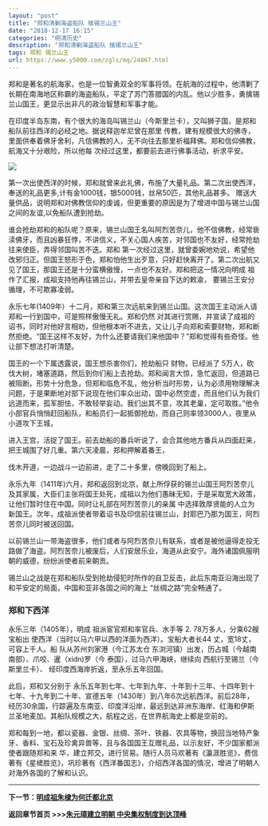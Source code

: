 ```yaml
---
layout: "post"
title: "郑和清剿海盗船队 擒锡兰山王"
date: "2018-12-17 16:15"
categories: "明清历史"
description: "郑和清剿海盗船队 擒锡兰山王"
tags: 郑和 锡兰山王
url: https://www.y5000.com/zgls/mq/24867.html
---
```






郑和是著名的航海家，也是一位智勇双全的军事将领。在航海的过程中，他清剿了长期在南海地区称霸的海盗船队，平定了苏门答腊国的内乱。他以少胜多，勇擒锡兰山国王，更显示出非凡的政治智慧和军事才能。

在印度半岛东南，有个很大的海岛叫锡兰山（今斯里兰卡），又叫狮子国，是郑和船队前往西洋的必经之地。据说释迦牟尼曾在那里
传教，建有规模很大的佛寺，里面供奉着佛牙舍利，凡信佛教的人，无不向往去那里祈福拜佛。郑和信仰佛教，航海又十分艰险，所以他每
次经过这里，都要前去进行佛事活动，祈求平安。

![](https://img.y5000.com/uploads/allimg/170810/8-1FQ0101000K6.jpg)

第一次出使西洋的时候，郑和就曾来此礼佛，布施了大量礼品。第二次出使西洋，奉送的礼品更多,计有金1000钱，银5000钱，丝帛50匹，其他礼品甚多。
赠送大量供品，说明郑和对佛教信仰的虔诚，但更重要的原因是为了增进中国与锡兰山国之间的友谊,以免船队遭到抢劫。

谁会抢劫郑和的船队呢？原来，锡兰山国王名叫阿烈苦奈儿，他不信佛教，经常亵渎佛牙，而且凶暴狂悖，不讲信义，不关心国人疾苦，对邻国也不友好，经常抢劫往来使臣，弄得邻国叫苦不迭。郑和
第一次经过这里，就曾委婉地劝说，希望他改邪归正。但国王怒形于色，郑和怕他生出歹意，只好赶快离开了。第二次出航又见了国王，那国王还是十分蛮横傲慢，一点也不友好。郑和把这一情况向明成
祖作了汇报，成祖支持他再往锡兰山，并带去皇帝亲自下达的敕渝， 要锡兰王安分循理，不可欺寡凌弱。

永乐七年(1409年）十二月，郑和第三次远航来到锡兰山国。这次国王主动派人请郑和一行到国中，可是照样傲慢无礼。郑和仍然
对其进行赏赐，并宣读了成祖的诏书，同时对他好言相劝，但他根本听不进去，又让儿子向郑和索要财物，郑和断然拒绝。“国王这样不友好，为什么还要请我们来他国中？”郑和觉得有些奇怪。他让部下想法打听清楚。

国王的一个下属透露说，国王想杀害你们，抢劫船只 财物，已经派了
5万人，砍伐大树，堵塞道路，然后到你们船上去抢劫。郑和闻言大惊，急忙返回，但道路已被阻断。形势十分危急，但郑和临危不乱，他分析当时形势，认为必须用物理解决问题，于是果断地对部下说现在他们率众出动，国中必然空虚，而且他们认为我们远道而来，孤军胆怯，不敢轻举妄动。我们出其不意，攻其老巢，定可取胜。”他令小部官兵悄悄赶回船队，和船员们一起抵御抢劫，而自己则率领3000人，夜里从小道攻下王城，

进入王宫，活捉了国王。前去劫船的番兵听说了，会合其他地方番兵从四面赶来，把王城围了好几重。第六天凌晨，郑和押解着番王，

伐木开道，一边战斗一边前进，走了二十多里，傍晚回到了船上。

永乐九年（1411年)六月，郑和返回到北京，献上所俘获的锡兰山国王阿烈苦奈儿及其家属，大臣们主张将国王处死，成祖以为他们愚昧无知，于是采取宽大政策，让他们暂时住在中国。同时让礼部在阿烈苦奈儿的亲属
中选择敦厚贤能的人立为新国王。次年，成祖派使者带着诏书及印信前往锡兰山，封耶巴乃那为国王，阿烈苦奈儿同时被送回国。

以前锡兰山一带海盗很多，他们或者与阿烈苦奈儿有联系，或者是被他逼得走投无路做了海盗。阿烈苦奈儿被废后，人们安居乐业，海道从此安宁。海外诸国佩服明朝的威德，纷纷派使者前来朝贡。

锡兰山之战是在郑和船队受到抢劫侵犯时所作的自卫反击，此后东南亚沿海出现了和平安定的局面，中国和亚非各国之间的海上 “丝绸之路”完全畅通了。

###  郑和下西洋

永乐三年（1405年），明成 祖派宦官郑和率官兵、水手等 2. 78万多人，分乘62艘宝船出 使西洋（当时以马六甲以西的洋面为西洋）。宝船大者长44
丈，宽18丈，可容上千人。船 队从苏州刘家港（今江苏太仓 东浏河镇）出发，历占城（今越南南部）、爪咬、暹（xidn)罗（今 泰国），过马六甲海峡，继续向
西航行至锡兰（今斯里兰卡）、 经印度西海岸折返，至永乐五年回国。

此后，郑和又分别于
永乐五年到七年、七年到九年、十年到十三年、十四年到十七年、十九年到二十年、宣德五年（1430年）到八年6次远航西洋。前后28年，经历30余国，行踪遍及东南亚、印度洋沿岸，最远到达非洲东海岸、红海和伊斯兰圣地麦加。其船队规模之大，航程之远，在世界航海史上都是空前的。

郑和每到一地，都以瓷器、金银、丝绸、茶叶、铁器、农具等物，换回当地特产象牙、香料、宝石及珍禽异兽等，且与各国国王互赠礼品，以示友好，不少国家都派使者跟随郑和来
华，建立邦交，进行贸易。随行人员马欢著有《瀛涯胜览》，费信著有《星槎胜览》，巩珍著有《西洋番国志》，介绍西洋各国的情况，增进了明朝人对海外各国的了解和认识。

* * *

**下一节：[明成祖朱棣为何迁都北京](https://www.y5000.com/zgls/mq/24868.html)**

**返回章节首页 >>>[朱元璋建立明朝 中央集权制度到达顶峰](https://www.y5000.com/zgls/mq/24930.html)**
